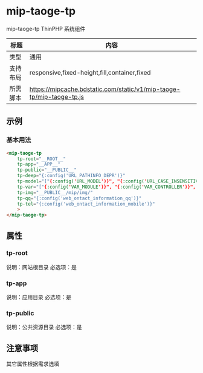 # mip-taoge-tp

mip-taoge-tp ThinPHP 系统组件

标题|内容
----|----
类型|通用
支持布局|responsive,fixed-height,fill,container,fixed
所需脚本|https://mipcache.bdstatic.com/static/v1/mip-taoge-tp/mip-taoge-tp.js

## 示例

### 基本用法
```html
<mip-taoge-tp
    tp-root="__ROOT__"   
    tp-app="__APP__"
    tp-public="__PUBLIC__"
    tp-deep="{:config('URL_PATHINFO_DEPR')}"
    tp-model="["{:config('URL_MODEL')}", "{:config('URL_CASE_INSENSITIVE')}", "{:config('URL_HTML_SUFFIX')}"]"
    tp-var="["{:config('VAR_MODULE')}", "{:config('VAR_CONTROLLER')}", "{:config('VAR_ACTION')}"]"
    tp-img="__PUBLIC__/mip/img/"
    tp-qq="{:config('web_ontact_information_qq')}"
    tp-tel="{:config('web_ontact_information_mobile')}"
    >
</mip-taoge-tp>
```

## 属性

### tp-root

说明：网站根目录
必选项：是

### tp-app

说明：应用目录
必选项：是

### tp-public

说明：公共资源目录
必选项：是

## 注意事项

其它属性根据需求选填

